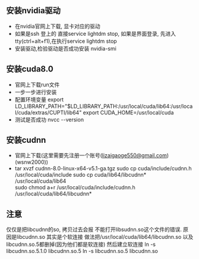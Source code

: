 ## 安装nvidia驱动
* 在nvidia官网上下载, 显卡对应的驱动
* 如果是ssh 登上的 直接service lightdm stop, 如果是界面登录, 先进入tty(ctrl+alt+f1),在执行service lightdm stop
* 安装驱动,检验驱动是否成功安装 nvidia-smi

## 安装cuda8.0
* 官网上下载run文件
* 一步一步进行安装
* 配置环境变量 
  export LD_LIBRARY_PATH="$LD_LIBRARY_PATH:/usr/local/cuda/lib64:/usr/local/cuda/extras/CUPTI/lib64"
  export CUDA_HOME=/usr/local/cuda
* 测试是否成功 nvcc --version

## 安装cudnn
* 官网上下载(这里需要先注册一个账号(lizaigaoge550@gmail.com)(wsnw2000))
* tar xvzf cudnn-8.0-linux-x64-v5.1-ga.tgz
  sudo cp cuda/include/cudnn.h /usr/local/cuda/include
  sudo cp cuda/lib64/libcudnn* /usr/local/cuda/lib64  
  sudo chmod a+r /usr/local/cuda/include/cudnn.h /usr/local/cuda/lib64/libcudnn*

## 注意
 仅仅是把libcudnn的so, 拷贝过去会报 不能打开libsudnn.so这个文件的错误. 原因是libcudnn.so 其实是个软连接
 做法把/usr/local/cuda/lib64/libcudnn.so 以及 libcudnn.so.5都删掉(因为他们都是软连接)
 然后建立软连接
 ln -s libcudnn.so.5.1.0 libcudnn.so.5
 ln -s libcudnn.so.5 libcudnn.so
 
